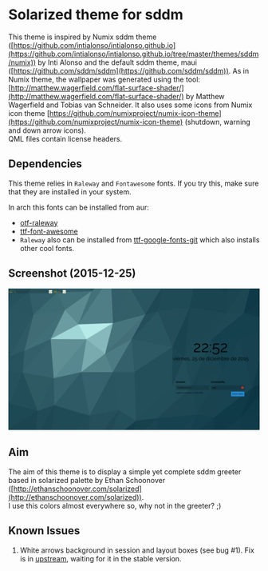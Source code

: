 # Solarized theme for sddm

This theme is inspired by Numix sddm theme
([https://github.com/intialonso/intialonso.github.io](https://github.com/intialonso/intialonso.github.io/tree/master/themes/sddm/numix))
by Inti Alonso and the default sddm theme, maui ([https://github.com/sddm/sddm](https://github.com/sddm/sddm)). As in Numix theme, the wallpaper was generated using the tool:
[http://matthew.wagerfield.com/flat-surface-shader/](http://matthew.wagerfield.com/flat-surface-shader/)
by Matthew Wagerfield and Tobias van Schneider. It also uses some icons from
Numix icon theme
[https://github.com/numixproject/numix-icon-theme](https://github.com/numixproject/numix-icon-theme)
(shutdown, warning and down arrow icons).  
QML files contain license headers.  

## Dependencies
This theme relies in `Raleway` and `Fontawesome` fonts. If you try this, make sure
that they are installed in your system.

In arch this fonts can be installed from aur:  

- [otf-raleway](https://aur.archlinux.org/packages/otf-raleway/)  
- [ttf-font-awesome](https://aur.archlinux.org/packages/ttf-font-awesome)  
- `Raleway` also can be installed from
  [ttf-google-fonts-git](https://aur.archlinux.org/packages/ttf-google-fonts-git/)
  which also installs other cool fonts.

## Screenshot (2015-12-25)

![screenshot](solarized_sddm_theme.png)

## Aim
The aim of this theme is to display a simple yet complete sddm greeter based in
solarized palette by Ethan Schoonover
([http://ethanschoonover.com/solarized](http://ethanschoonover.com/solarized)).  
I use this colors almost everywhere so, why not in the greeter? ;)

## Known Issues

1. White arrows background in session and layout boxes (see bug #1).
   Fix is in [upstream](https://github.com/sddm/sddm), waiting for it in
   the stable version.
